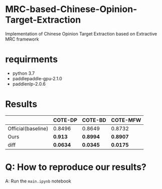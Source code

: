 # MRC-based-Chinese-Opinion-Target-Extraction
Implementation of Chinese Opinion Target Extraction  based on Extractive MRC framework

# requirments

- python 3.7
- paddlepaddle-gpu-2.1.0
- paddlenlp-2.0.6

# Results 
||COTE-DP|COTE-BD|COTE-MFW|
|---|---|---|---|
|Official(baseline)|0.8496|0.8649|0.8732|
|Ours|**0.913**|**0.8994**|**0.8907**|
|diff|**0.0634**|**0.0345**|**0.0175**|

# Q: How to reproduce our results?

A: Run the `main.ipynb` notebook
